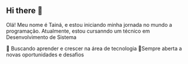 ## Hi there 👋

<!--
**TaiSalvador/TaiSalvador** is a ✨ _special_ ✨ repository because its `README.md` (this file) appears on your GitHub profile.

Here are some ideas to get you started:

- 🔭 I’m currently working on ...
- 🌱 I’m currently learning ...
- 👯 I’m looking to collaborate on ...
- 🤔 I’m looking for help with ...
- 💬 Ask me about ...
- 📫 How to reach me: ...
- 😄 Pronouns: ...
- ⚡ Fun fact: ...
-->
Olá! Meu nome é Tainá, e estou iniciando minha jornada no mundo a programação. Atualmente, estou cursanndo um técnico em Desenvolvimento de Sistema

🚀 Buscando aprender e crescer na área de tecnologia
📌Sempre aberta a novas oportunidades e desafios

